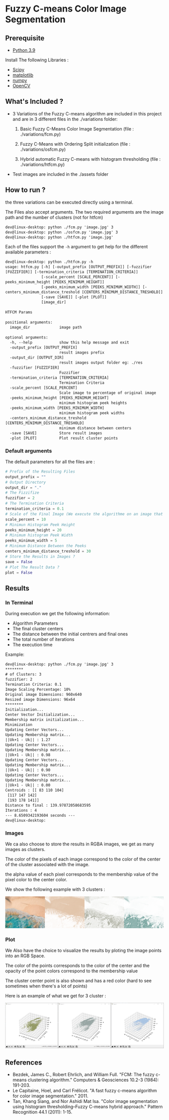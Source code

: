 # Fuzzy C-means Color Image Segmentation

## Prerequisite
- [Python 3.9](https://www.python.org/downloads/release/python-390/)

Install The following Libraries :
- [Scipy](https://pypi.org/project/scipy/)
- [matplotlib](https://pypi.org/project/matplotlib/)
- [numpy](https://pypi.org/project/numpy/)
- [OpenCV](https://pypi.org/project/opencv-python/)

## What's Included ?
- 3 Variations of the Fuzzy C-means algorithm are included in this project and are in 3 different files in the ./variations folder:
  1. Basic Fuzzy C-Means Color Image Segmentation (file : ./variations/fcm.py)
   
  2. Fuzzy C-Means with Ordering Split initialization  (file : ./variations/osfcm.py)
   
  3. Hybrid automatic Fuzzy C-means with histogram thresholding (file : ./variations/htfcm.py)
   
- Test images are included in the ./assets folder

## How to run ?
the three variations can be executed directly using a terminal.

The Files also accept arguments. The two required arguments are the image path and the number of clusters (not for htfcm)
```
dev@linux-desktop: python ./fcm.py 'image.jpg' 3
dev@linux-desktop: python ./osfcm.py 'image.jpg' 3
dev@linux-desktop: python ./htfcm.py 'image.jpg'
```
Each of the files support the ```-h``` argument to get help for the different available parameters :
```
dev@linux-desktop: python ./htfcm.py -h
usage: htfcm.py [-h] [-output_prefix [OUTPUT_PREFIX]] [-fuzzifier [FUZZIFIER]] [-termination_criteria [TERMINATION_CRITERIA]]
                [-scale_percent [SCALE_PERCENT]] [-peeks_minimum_height [PEEKS_MINIMUM_HEIGHT]]
                [-peeks_minimum_width [PEEKS_MINIMUM_WIDTH]] [-centers_minimum_distance_treshold [CENTERS_MINIMUM_DISTANCE_TRESHOLD]]
                [-save [SAVE]] [-plot [PLOT]]
                [image_dir]

HTFCM Params

positional arguments:
  image_dir             image path

optional arguments:
  -h, --help            show this help message and exit
  -output_prefix [OUTPUT_PREFIX]
                        result images prefix
  -output_dir [OUTPUT_DIR]
                        result images output folder eg: ./res
  -fuzzifier [FUZZIFIER]
                        Fuzzifier
  -termination_criteria [TERMINATION_CRITERIA]
                        Termination Criteria
  -scale_percent [SCALE_PERCENT]
                        Scale image to percentage of original image
  -peeks_minimum_height [PEEKS_MINIMUM_HEIGHT]
                        minimum histogram peek heights
  -peeks_minimum_width [PEEKS_MINIMUM_WIDTH]
                        minimum histogram peek widths
  -centers_minimum_distance_treshold [CENTERS_MINIMUM_DISTANCE_TRESHOLD]
                        minimum distance between centers
  -save [SAVE]          Store result images
  -plot [PLOT]          Plot result cluster points
```
### Default arguments
The default parameters for all the files are :
```python
# Prefix of the Resulting Files
output_prefix = ""
# Output Directory
output_dir = "."
# The Fizzifize
fuzzifier = 2
# The Termination Criteria
termination_criteria = 0.1
# Scale of the Final Image (We execute the algorithme on an image that has a size equal to 10% of the original image size)
scale_percent = 10
# Minimun Histogram Peek Height
peeks_minimum_height = 20
# Minimum histogram Peek Width
peeks_minimum_width = 5
# Minimum Distance Between the Peeks
centers_minimum_distance_treshold = 30
# Store the Results in Images ?
save = False
# Plot The Result Data ?
plot = False
```
## Results
### In Terminal
During execution we get the following information:
- Algorithm Parameters
- The final cluster centers
- The distance between the initial centrers and final ones
- The total number of iterations
- The execution time

Example:
```
dev@linux-desktop: python ./fcm.py 'image.jpg' 3
********
# of Clusters: 3
fuzzifier: 2
Termination Criteria: 0.1
Image Scaling Percentage: 10%
Original image Dimensions: 960x640
Resized image Dimensions: 96x64
********
Initialization...
Center Vector Initialization...
Membership matrix initialization...
Minimization
Updating Center Vectors...
Updating Membership matrix...
||Uk+1 - Uk|| : 1.27
Updating Center Vectors...
Updating Membership matrix...
||Uk+1 - Uk|| : 0.98
Updating Center Vectors...
Updating Membership matrix...
||Uk+1 - Uk|| : 0.90
Updating Center Vectors...
Updating Membership matrix...
||Uk+1 - Uk|| : 0.00
Centroids : [[ 83 110 104]
 [117 147 142]
 [193 178 141]]
Distance to final : 139.97872058683595
Iterations : 4
--- 8.6509342193604 seconds ---
dev@linux-desktop:
```
### Images
We ca also choose to store the results in RGBA images, we get as many images as clusters.

The color of the pixels of each image correspond to the color of the center of the cluster associated with the image. 

the alpha value of each pixel corresponds to the membership value of the pixel color to the center color.

We show the following example with 3 clusters :

![alt text](./results/md_example_img.svg "Resulting Images")


### Plot
We Also have the choice to visualize the results by ploting the image points into an RGB Space.

The color of the points corresponds to the color of the center and the opacity of the point colors correspond to the membership value

The cluster center point is also shown and has a red color (hard to see sometimes when there's a lot of points)

Here is an example of what we get for 3 cluster :

![alt text](./results/md_example_plot.svg "Resulting Images")

## References
- Bezdek, James C., Robert Ehrlich, and William Full. "FCM: The fuzzy c-means clustering algorithm." Computers & Geosciences 10.2-3 (1984): 191-203.
- Le Capitaine, Hoel, and Carl Frélicot. "A fast fuzzy c-means algorithm for color image segmentation." 2011.
- Tan, Khang Siang, and Nor Ashidi Mat Isa. "Color image segmentation using histogram thresholding–Fuzzy C-means hybrid approach." Pattern Recognition 44.1 (2011): 1-15.

